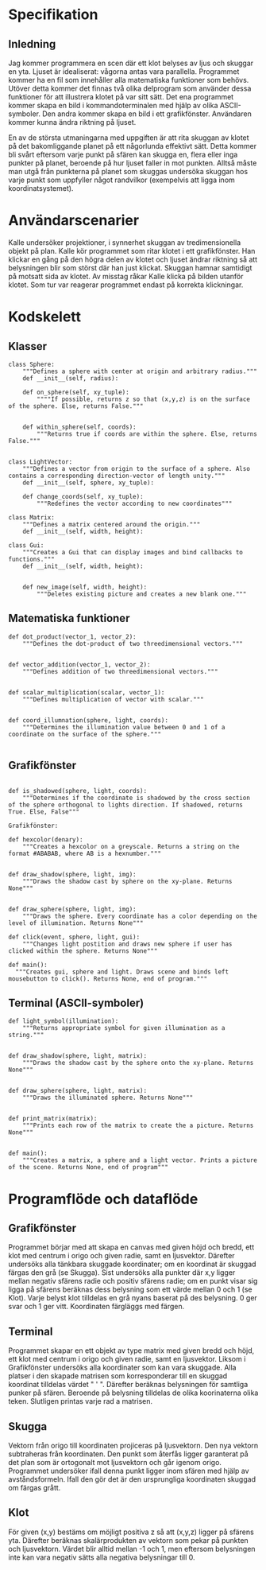 # Specifikation

## Inledning
Jag kommer programmera en scen där ett klot belyses av ljus och skuggar en yta. Ljuset är idealiserat: vågorna antas vara parallella. Programmet kommer ha en fil som innehåller alla matematiska funktioner som behövs. Utöver detta kommer det finnas två olika delprogram som använder dessa funktioner för att illustrera klotet på var sitt sätt. 
Det ena programmet kommer skapa en bild i kommandoterminalen med hjälp av olika ASCII-symboler. Den andra kommer skapa en bild i ett grafikfönster. Användaren kommer kunna ändra riktning på ljuset.

En av de största utmaningarna med uppgiften är att rita skuggan av klotet på det bakomliggande planet på ett någorlunda effektivt sätt. Detta kommer bli svårt eftersom varje punkt på sfären kan skugga en, flera eller inga punkter på planet, beroende på hur ljuset faller in mot punkten. Alltså måste man utgå från punkterna på planet som skuggas undersöka skuggan hos varje punkt som uppfyller något randvilkor (exempelvis att ligga inom koordinatsystemet).

# Användarscenarier

Kalle undersöker projektioner, i synnerhet skuggan av tredimensionella objekt på plan. Kalle kör programmet som ritar klotet i ett grafikfönster. Han klickar en gång på den högra delen av klotet och ljuset ändrar riktning så att belysningen blir som störst där han just klickat. Skuggan hamnar samtidigt på motsatt sida av klotet.
Av misstag råkar Kalle klicka på bilden utanför klotet. Som tur var reagerar programmet endast på korrekta klickningar.

# Kodskelett
## Klasser
```
class Sphere:
    """Defines a sphere with center at origin and arbitrary radius."""
    def __init__(self, radius):

    def on_sphere(self, xy_tuple):
        """"If possible, returns z so that (x,y,z) is on the surface of the sphere. Else, returns False."""
        
        
    def within_sphere(self, coords):
        """Returns true if coords are within the sphere. Else, returns False."""
        
        
class LightVector:
    """Defines a vector from origin to the surface of a sphere. Also contains a corresponding direction-vector of length unity."""
    def __init__(self, sphere, xy_tuple):
    
    def change_coords(self, xy_tuple):
        """Redefines the vector according to new coordinates"""
    
class Matrix:
    """Defines a matrix centered around the origin."""
    def __init__(self, width, height):
    
class Gui:
    """Creates a Gui that can display images and bind callbacks to functions."""
    def __init__(self, width, height):
        
        
    def new_image(self, width, height):
        """Deletes existing picture and creates a new blank one."""
```    
## Matematiska funktioner
```
def dot_product(vector_1, vector_2):
    """Defines the dot-product of two threedimensional vectors."""


def vector_addition(vector_1, vector_2):
    """Defines addition of two threedimensional vectors."""
    

def scalar_multiplication(scalar, vector_1):
    """Defines multiplication of vector with scalar."""


def coord_illumnation(sphere, light, coords):
    """Determines the illumination value between 0 and 1 of a coordinate on the surface of the sphere."""
 
```
## Grafikfönster
```

def is_shadowed(sphere, light, coords):
    """Determines if the coordinate is shadowed by the cross section of the sphere orthogonal to lights direction. If shadowed, returns True. Else, False"""
    
Grafikfönster:

def hexcolor(denary):
    """Creates a hexcolor on a greyscale. Returns a string on the format #ABABAB, where AB is a hexnumber."""


def draw_shadow(sphere, light, img):
    """Draws the shadow cast by sphere on the xy-plane. Returns None"""


def draw_sphere(sphere, light, img):
    """Draws the sphere. Every coordinate has a color depending on the level of illumination. Returns None"""

def click(event, sphere, light, gui):
    """Changes light postition and draws new sphere if user has clicked within the sphere. Returns None"""

def main():
  """Creates gui, sphere and light. Draws scene and binds left mousebutton to click(). Returns None, end of program."""
```

## Terminal (ASCII-symboler)
```
def light_symbol(illumination):
    """Returns appropriate symbol for given illumination as a string."""


def draw_shadow(sphere, light, matrix):
    """Draws the shadow cast by the sphere onto the xy-plane. Returns None"""


def draw_sphere(sphere, light, matrix):
    """Draws the illuminated sphere. Returns None"""


def print_matrix(matrix):
    """Prints each row of the matrix to create the a picture. Returns None"""
    
    
def main():
    """Creates a matrix, a sphere and a light vector. Prints a picture of the scene. Returns None, end of program"""
```
# Programflöde och dataflöde

## Grafikfönster
Programmet börjar med att skapa en canvas med given höjd och bredd, ett klot med centrum i origo och given radie, samt en ljusvektor. 
Därefter undersöks alla tänkbara skuggade koordinater; om en koordinat är skuggad färgas den grå (se Skugga). 
Sist undersöks alla punkter där x,y ligger mellan negativ sfärens radie och positiv sfärens radie; om en punkt visar sig ligga på sfärens beräknas dess belysning som ett värde mellan 0 och 1 (se Klot). Varje belyst klot tilldelas en grå nyans baserat på des belysning. 0 ger svar och 1 ger vitt. Koordinaten färgläggs med färgen.

## Terminal
Programmet skapar en ett objekt av type matrix med given bredd och höjd, ett klot med centrum i origo och given radie, samt en ljusvektor. Liksom i Grafikfönster undersöks alla koordinater som kan vara skuggade. Alla platser i den skapade matrisen som korresponderar till en skuggad koordinat tilldelas värdet " ' ". Därefter beräknas belysningen för samtliga punker på sfären. Beroende på belysning tilldelas de olika koorinaterna olika teken. Slutligen printas varje rad a matrisen.

## Skugga
Vektorn från origo till koordinaten projiceras på ljusvektorn. Den nya vektorn subtraheras från koordinaten. Den punkt som återfås ligger garanterat på det plan som är ortogonalt mot ljusvektorn och går igenom origo. 
Programmet undersöker ifall denna punkt ligger inom sfären med hjälp av avståndsformeln. Ifall den gör det är den ursprungliga koordinaten skuggad om färgas grått.

## Klot
För given (x,y) bestäms om möjligt positiva z så att (x,y,z) ligger på sfärens yta. Därefter beräknas skalärprodukten av vektorn som pekar på punkten och ljusvektorn. Värdet blir alltid mellan -1 och 1, men eftersom belysningen inte kan vara negativ sätts alla negativa belysningar till 0.


